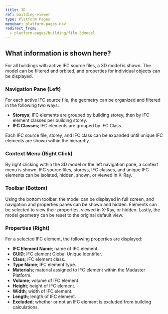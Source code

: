 ```yaml
---
title: 3D
ref: building-viewer
type: Platform Pages
menubar: platform-pages-nav
redirect_from:
  - platform-pages/building/file-3dmodel
---
```


## What information is shown here?
For all buildings with active IFC source files, a 3D model is shown. The model can be filtered and orbited, and properties for individual objects can be displayed. 

### Navigation Pane (Left)
For each active IFC source file, the geometry can be organized and filtered in the following two ways:

- **Storeys**; IFC elements are grouped by building storey, then by IFC element classes per building storey.
- **IFC Classes**; IFC elements are grouped by IFC Class.

Each IFC source file, storey, and IFC class can be expanded until unique IFC elements are shown within the hierarchy. 

### Context Menu (Right Click)
By right clicking within the 3D model or the left navigation pane, a context menu is shown. IFC source files, storeys, IFC classes, and unique IFC elements can be isolated, hidden, shown, or viewed in X-Ray.

### Toolbar (Bottom)
Using the bottom toolbar, the model can be displayed in full screen, and navigation and properties panes can be shown and hidden. Elements can be selected to view their properties, viewed in X-Ray, or hidden. Lastly, the model geometry can be reset to the original default view. 

### Properties (Right)
For a selected IFC element, the following properties are displayed:

- **IFC Element Name**; name of IFC element.
- **GUID**; IFC element Global Unique Identifier.
- **Class**; IFC element class.
- **Type Name**; IFC element type.
- **Materials**; material assigned to IFC element within the Madaster Platform.
- **Volume**; volume of IFC element.
- **Height**; height of IFC element.
- **Width**; width of IFC element.
- **Length**; length of IFC element.
- **Excluded**; whether or not an IFC element is excluded from building calculations.
